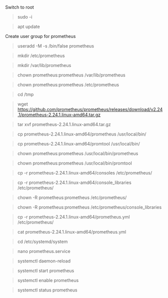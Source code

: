 
Switch to root

> sudo -i  

> apt update

Create user group for prometheus 
> useradd -M -s /bin/false prometheus

> mkdir /etc/prometheus

> mkdir /var/lib/prometheus

> chown prometheus:prometheus /var/lib/prometheus

> chown prometheus:prometheus /etc/prometheus

> cd /tmp

> wget https://github.com/prometheus/prometheus/releases/download/v2.24.1/prometheus-2.24.1.linux-amd64.tar.gz

> tar xvf prometheus-2.24.1.linux-amd64.tar.gz

> cp prometheus-2.24.1.linux-amd64/prometheus /usr/local/bin/

> cp prometheus-2.24.1.linux-amd64/promtool /usr/local/bin/

> chown prometheus:prometheus /usr/local/bin/prometheus

> chown prometheus:prometheus /usr/local/bin/promtool

> cp -r prometheus-2.24.1.linux-amd64/consoles /etc/prometheus/

> cp -r prometheus-2.24.1.linux-amd64/console_libraries /etc/prometheus/

> chown -R prometheus:prometheus /etc/prometheus/

> chown -R prometheus:prometheus /etc/prometheus/console_libraries

> cp -r prometheus-2.24.1.linux-amd64/prometheus.yml /etc/prometheus/

> cat prometheus-2.24.1.linux-amd64/prometheus.yml

> cd /etc/systemd/system

> nano prometheus.service

> systemctl daemon-reload

> systemctl start prometheus

> systemctl enable prometheus

> systemctl status prometheus